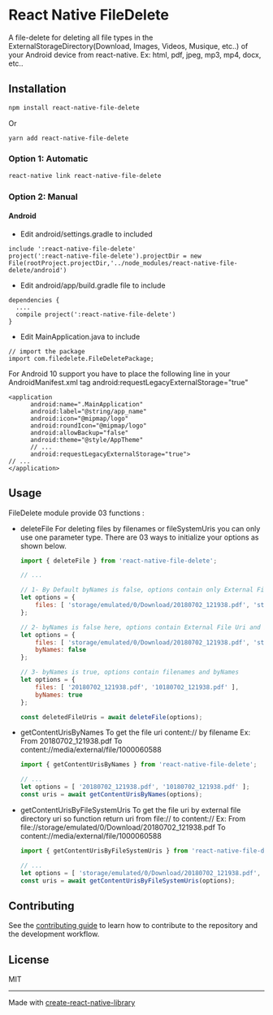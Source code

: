 # React Native FileDelete

A file-delete for deleting all file types in the ExternalStorageDirectory(Download, Images, Videos, Musique, etc..) of your Android device from react-native.
Ex: html, pdf, jpeg, mp3, mp4, docx, etc..

## Installation

```sh
npm install react-native-file-delete
```
Or
```sh
yarn add react-native-file-delete
```

### Option 1: Automatic

```sh
react-native link react-native-file-delete
```

### Option 2: Manual 
#### Android
* Edit android/settings.gradle to included
```
include ':react-native-file-delete'
project(':react-native-file-delete').projectDir = new File(rootProject.projectDir,'../node_modules/react-native-file-delete/android')
```

* Edit android/app/build.gradle file to include
```
dependencies {
  ....
  compile project(':react-native-file-delete')
}
```

* Edit MainApplication.java to include
```
// import the package
import com.filedelete.FileDeletePackage;
```

For Android 10 support you have to place the following line in your AndroidManifest.xml tag
android:requestLegacyExternalStorage="true"
```
<application
      android:name=".MainApplication"
      android:label="@string/app_name"
      android:icon="@mipmap/logo"
      android:roundIcon="@mipmap/logo"
      android:allowBackup="false"
      android:theme="@style/AppTheme"
      // ...
      android:requestLegacyExternalStorage="true"> 
// ...
</application>
```

## Usage

FileDelete module provide 03 functions :
* deleteFile
  For deleting files by filenames or fileSystemUris you can only use one parameter type.
  There are 03 ways to initialize your options as shown below.

    ```js
    import { deleteFile } from 'react-native-file-delete';

    // ...

    // 1- By Default byNames is false, options contain only External File Uri
    let options = { 
        files: [ 'storage/emulated/0/Download/20180702_121938.pdf', 'storage/emulated/0/Download/10180702_121938.pdf' ]
    };
    
    // 2- byNames is false here, options contain External File Uri and byNames
    let options = { 
        files: [ 'storage/emulated/0/Download/20180702_121938.pdf', 'storage/emulated/0/Download/10180702_121938.pdf' ], 
        byNames: false 
    };

    // 3- byNames is true, options contain filenames and byNames
    let options = { 
        files: [ '20180702_121938.pdf', '10180702_121938.pdf' ], 
        byNames: true 
    };

    const deletedFileUris = await deleteFile(options);
    ```
* getContentUrisByNames
    To get the file uri content:// by filename 
    Ex: From 20180702_121938.pdf 
        To content://media/external/file/1000060588

    ```js
    import { getContentUrisByNames } from 'react-native-file-delete';

    // ...
    let options = [ '20180702_121938.pdf', '10180702_121938.pdf' ];
    const uris = await getContentUrisByNames(options); 
    ```
* getContentUrisByFileSystemUris
    To get the file uri by external file directory uri so function return uri from file://  to content:// 
    Ex: From file://storage/emulated/0/Download/20180702_121938.pdf 
        To content://media/external/file/1000060588

    ```js
    import { getContentUrisByFileSystemUris } from 'react-native-file-delete';
    
    // ...
    let options = [ 'storage/emulated/0/Download/20180702_121938.pdf', 'storage/emulated/0/Download/10180702_121938.pdf' ];
    const uris = await getContentUrisByFileSystemUris(options);
    ```

## Contributing

See the [contributing guide](CONTRIBUTING.md) to learn how to contribute to the repository and the development workflow.

## License

MIT

---

Made with [create-react-native-library](https://github.com/callstack/react-native-builder-bob)
